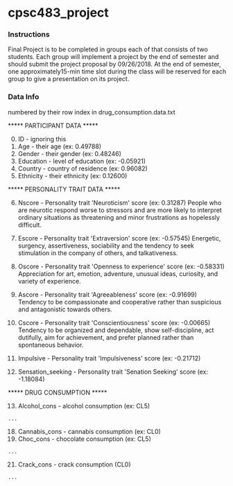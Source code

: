 # cpsc483_project

### Instructions
Final Project is to be completed in groups each of that consists of two students. Each group will implement a project by the end of semester and should submit the project proposal by 09/26/2018. At the end of semester, one approximately15-min time slot during the class will be reserved for each group to give a presentation on its project. 


### Data Info
numbered by their row index in drug_consumption.data.txt

***** PARTICIPANT DATA *****

0. ID - ignoring this
1. Age - their age (ex: 0.49788)
2. Gender - their gender (ex: 0.48246)
3. Education - level of education (ex: -0.05921)
4. Country - country of residence (ex: 0.96082)
5. Ethnicity - their ethnicity (ex: 0.12600)

***** PERSONALITY TRAIT DATA *****

6. Nscore - Personality trait 'Neuroticism' score (ex: 0.31287)
	People who are neurotic respond worse to stressors and are more likely to interpret 
	ordinary situations as threatening and minor frustrations as hopelessly difficult.

7. Escore - Personality trait 'Extraversion' score (ex: -0.57545)
	Energetic, surgency, assertiveness, sociability and the tendency 
	to seek stimulation in the company of others, and talkativeness.

8. Oscore - Personality trait 'Openness to experience' score (ex: -0.58331)
	Appreciation for art, emotion, adventure, unusual ideas, curiosity, and variety of experience.

9. Ascore - Personality trait 'Agreeableness' score (ex: -0.91699)
	Tendency to be compassionate and cooperative rather than suspicious and antagonistic towards others.

10. Cscore - Personality trait 'Conscientiousness' score (ex: -0.00665)
	Tendency to be organized and dependable, show self-discipline, act dutifully, 
	aim for achievement, and prefer planned rather than spontaneous behavior.

11. Impulsive - Personality trait 'Impulsiveness' score (ex: -0.21712)

12. Sensation_seeking - Personality trait 'Senation Seeking' score (ex: -1.18084)

***** DRUG CONSUMPTION *****

 13. Alcohol_cons - alcohol consumption (ex: CL5)

	...
 18. Cannabis_cons - cannabis consumption (ex: CL0)
 19. Choc_cons - chocolate consumption (ex: CL5)

	...
 21. Crack_cons - crack consumption (CL0)

	...

